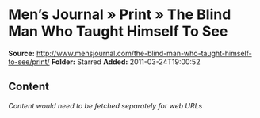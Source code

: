 # Men’s Journal » Print » The Blind Man Who Taught Himself To See

**Source:** http://www.mensjournal.com/the-blind-man-who-taught-himself-to-see/print/
**Folder:** Starred
**Added:** 2011-03-24T19:00:52




## Content
*Content would need to be fetched separately for web URLs*

